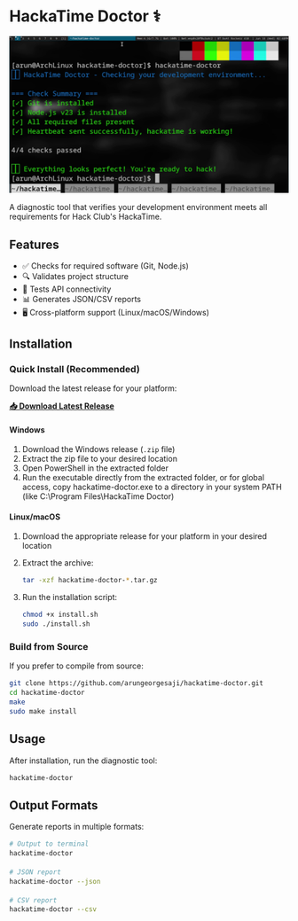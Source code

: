 # HackaTime Doctor ⚕️ 

![Terminal Screenshot](terminal-screenshot.png)

A diagnostic tool that verifies your development environment meets all requirements for Hack Club's HackaTime.

## Features

- ✅ Checks for required software (Git, Node.js)
- 🔍 Validates project structure
- 🔑 Tests API connectivity
- 📊 Generates JSON/CSV reports
- 🖥️ Cross-platform support (Linux/macOS/Windows)

## Installation

### Quick Install (Recommended)

Download the latest release for your platform:

**[📥 Download Latest Release](https://github.com/arungeorgesaji/hackatime-doctor/releases/latest)**

#### Windows
1. Download the Windows release (`.zip` file)
2. Extract the zip file to your desired location
3. Open PowerShell in the extracted folder
4. Run the executable directly from the extracted folder, or for global access, copy hackatime-doctor.exe to a directory in your system PATH (like C:\Program Files\HackaTime Doctor) 

#### Linux/macOS
1. Download the appropriate release for your platform in your desired location
2. Extract the archive:

   ```bash
   tar -xzf hackatime-doctor-*.tar.gz
   ```
3. Run the installation script:

   ```bash
   chmod +x install.sh
   sudo ./install.sh
   ```

### Build from Source

If you prefer to compile from source:

```bash
git clone https://github.com/arungeorgesaji/hackatime-doctor.git
cd hackatime-doctor
make
sudo make install
```

## Usage

After installation, run the diagnostic tool:

```bash
hackatime-doctor
```

## Output Formats

Generate reports in multiple formats:

```bash
# Output to terminal 
hackatime-doctor

# JSON report
hackatime-doctor --json

# CSV report  
hackatime-doctor --csv
```
